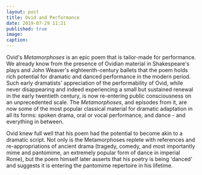 ```yaml
---
layout: post
title: Ovid and Performance
date: 2019-07-29 11:21
published: true
image:
caption:
---
```

Ovid's _Metamorphoses_ is an epic poem that is tailor-made for performance. We already know from the presence of Ovidian material in Shakespeare's plays and John Weaver's eighteenth-century ballets that the poem holds rich potential for dramatic and danced performance in the modern period. Such early dramatists' appreciation of the performability of Ovid, while never disappearing and indeed experiencing a small but sustained renewal in the early twentieth century, is now re-entering public consciousness on an unprecedented scale. The _Metamorphoses_, and episodes from it, are now some of the most popular classical material for dramatic adaptation in all its forms: spoken drama, oral or vocal performance, and dance - and everything in between.

Ovid knew full well that his poem had the potential to become akin to a dramatic script. Not only is the Metamorphoses replete with references and re-appropriations of ancient drama (tragedy, comedy, and most importantly mime and pantomime, an extremely popular form of dance in imperial Rome), but the poem himself later asserts that his poetry is being 'danced' and suggests it is entering the pantomime repertoire in his lifetime.

